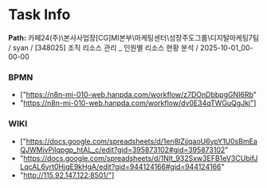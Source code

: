 # Task Info

**Path:** 카페24(주)\본사사업장\[CG]MI본부\마케팅센터\성장주도그룹\디지털마케팅7팀 / syan / [348025] 조직 리소스 관리 _ 인원별 리소스 현황 분석 / 2025-10-01_00-00-00

### BPMN
- ["https://n8n-mi-010-web.hanpda.com/workflow/z7DOnDbbpgGNI6Rb"
- "https://n8n-mi-010-web.hanpda.com/workflow/dv0E34qTWGuQgJkj"]

### WIKI
- ["https://docs.google.com/spreadsheets/d/1en8IZjjqaoU6ypY1U0sBmEaQJWMivPjlqpgp_htAL_c/edit?gid=395873102#gid=395873102"
- "https://docs.google.com/spreadsheets/d/1Nlt_932Sxw3EFB1eV3CUbifJLqcAL6yrt0HjgE9kHgA/edit?gid=944124166#gid=944124166"
- "http://115.92.147.122:8501/"]


